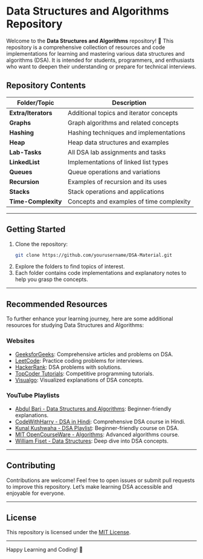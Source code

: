 # Data Structures and Algorithms Repository

Welcome to the **Data Structures and Algorithms** repository! 🎉 This repository is a comprehensive collection of resources and code implementations for learning and mastering various data structures and algorithms (DSA). It is intended for students, programmers, and enthusiasts who want to deepen their understanding or prepare for technical interviews.

## Repository Contents

| Folder/Topic      | Description                             |
|-------------------|-----------------------------------------|
| **Extra/Iterators** | Additional topics and iterator concepts |
| **Graphs**         | Graph algorithms and related concepts   |
| **Hashing**        | Hashing techniques and implementations  |
| **Heap**           | Heap data structures and examples       |
| **Lab-Tasks**      | All DSA lab assignments and tasks       |
| **LinkedList**     | Implementations of linked list types    |
| **Queues**         | Queue operations and variations         |
| **Recursion**      | Examples of recursion and its uses      |
| **Stacks**         | Stack operations and applications       |
| **Time-Complexity**| Concepts and examples of time complexity|

---

## Getting Started

1. Clone the repository:
   ```bash
   git clone https://github.com/yourusername/DSA-Material.git
   ```
2. Explore the folders to find topics of interest.
3. Each folder contains code implementations and explanatory notes to help you grasp the concepts.

---

## Recommended Resources

To further enhance your learning journey, here are some additional resources for studying Data Structures and Algorithms:

### Websites
- [GeeksforGeeks](https://www.geeksforgeeks.org/): Comprehensive articles and problems on DSA.
- [LeetCode](https://leetcode.com/): Practice coding problems for interviews.
- [HackerRank](https://www.hackerrank.com/): DSA problems with solutions.
- [TopCoder Tutorials](https://www.topcoder.com/thrive/tracks?track=Competitive%20Programming): Competitive programming tutorials.
- [Visualgo](https://visualgo.net/en): Visualized explanations of DSA concepts.

### YouTube Playlists
- [Abdul Bari - Data Structures and Algorithms](https://www.youtube.com/playlist?list=PLqM7alHXFySHCXD7r1P9bWA2xEV6y4S0U): Beginner-friendly explanations.
- [CodeWithHarry - DSA in Hindi](https://www.youtube.com/playlist?list=PLu0W_9lII9ah7DDtYtflgwMwpT3xmjXY9): Comprehensive DSA course in Hindi.
- [Kunal Kushwaha - DSA Playlist](https://www.youtube.com/playlist?list=PLdo5W4Nhv31bqEzOAnbKpOzNDp6b2Bh3z): Beginner-friendly course on DSA.
- [MIT OpenCourseWare - Algorithms](https://www.youtube.com/playlist?list=PLUl4u3cNGP63EdVPNLG3ToM6LaEUuStEY): Advanced algorithms course.
- [William Fiset - Data Structures](https://www.youtube.com/playlist?list=PLDV1Zeh2NRsASqPQKOuDsOZkgfx-A9JKo): Deep dive into DSA concepts.

---

## Contributing

Contributions are welcome! Feel free to open issues or submit pull requests to improve this repository. Let’s make learning DSA accessible and enjoyable for everyone.

---

## License

This repository is licensed under the [MIT License](LICENSE).

---

Happy Learning and Coding! 🚀
